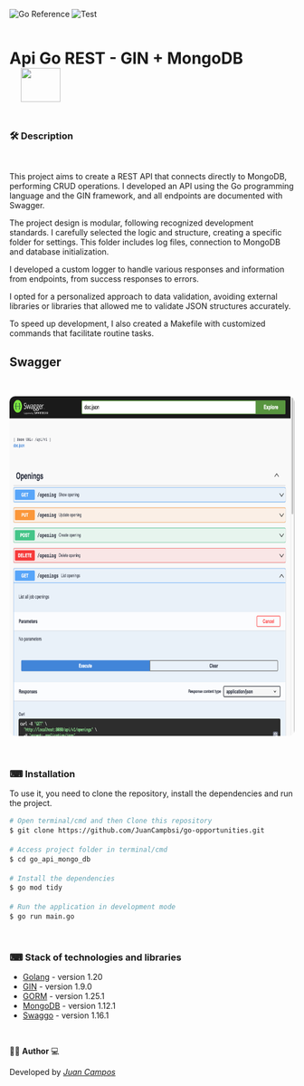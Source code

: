 ![Go Reference](https://pkg.go.dev/badge/github.com/go-telegram-bot-api/telegram-bot-api/v5.svg)
![Test](https://github.com/go-telegram-bot-api/telegram-bot-api/actions/workflows/test.yml/badge.svg)
<div style="width:100%; display: flex; align-items: center;">
  <h1>Api Go REST - GIN + MongoDB
   <img src="https://cdn.jsdelivr.net/gh/devicons/devicon/icons/go/go-original-wordmark.svg" height="60" width="70" style="margin-bottom: -22px; z-index: -10; margin-left: 1.25rem"/>
  </h1> 
</div>


### 🛠  Description   

</br>

This project aims to create a REST API that connects directly to MongoDB, performing CRUD operations. I developed an API using the Go programming language and the GIN framework, and all endpoints are documented with Swagger.

The project design is modular, following recognized development standards. I carefully selected the logic and structure, creating a specific folder for settings. This folder includes log files, connection to MongoDB and database initialization.

I developed a custom logger to handle various responses and information from endpoints, from success responses to errors.

I opted for a personalized approach to data validation, avoiding external libraries or libraries that allowed me to validate JSON structures accurately.

To speed up development, I also created a Makefile with customized commands that facilitate routine tasks.


## Swagger

</br>

<p align="center">
  <kbd>
 <img width="100%" style="border-radius: 10px" height="600" src="https://github.com/JuanCampbsi/Preview_README/blob/86f37a264c34d108e5e1f52e9acc8c144fa81a12/assets/go-oportunities-swaggers.png" alt="Intro"> 
  </kbd>
  </br>
</p>

</br>


### ⌨ Installation
To use it, you need to clone the repository, install the dependencies and run the project.

```bash
# Open terminal/cmd and then Clone this repository
$ git clone https://github.com/JuanCampbsi/go-opportunities.git

# Access project folder in terminal/cmd
$ cd go_api_mongo_db

# Install the dependencies
$ go mod tidy

# Run the application in development mode
$ go run main.go                           

```

</br>	

### ⌨ Stack of technologies and libraries

-   [Golang](https://go.dev/doc/) - version 1.20
-   [GIN](https://github.com/gin-gonic/gin) - version 1.9.0
-   [GORM](https://gorm.io/gorm ) - version 1.25.1
-   [MongoDB](go.mongodb.org/mongo-driver) - version 1.12.1
-   [Swaggo](https://github.com/swaggo/swag) - version 1.16.1
 
</br>

👨‍💻 **Author** 💻

Developed by [_Juan Campos_](https://www.linkedin.com/in/juancampos-ferreira/)